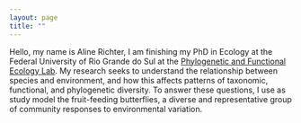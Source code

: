 ```yaml
---
layout: page
title: ""
---
```


Hello, my name is Aline Richter, I am finishing my PhD in Ecology at the Federal University of Rio Grande do Sul at the [Phylogenetic and Functional Ecology Lab](https://www.ufrgs.br/leff/). 
My research seeks to understand the relationship between species and environment, and how this affects patterns of taxonomic, functional, and phylogenetic diversity. To answer these questions, I use as study model the fruit-feeding butterflies, a diverse and representative group of community responses to environmental variation.
